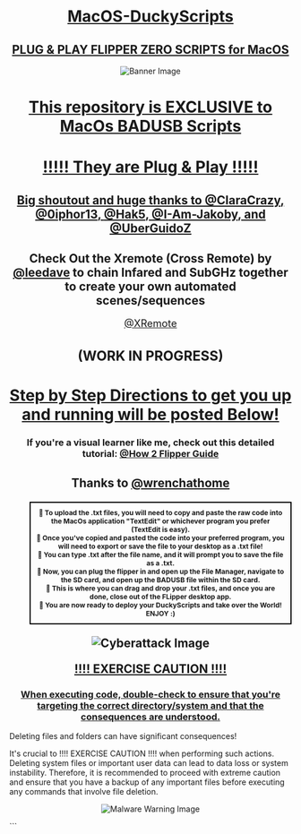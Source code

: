 <h1 align="center"><u>MacOS-DuckyScripts</u></h1>
<h2 align="center"><u>PLUG &amp; PLAY FLIPPER ZERO SCRIPTS for MacOS</u></h2>

<p align="center">
  <img src="https://cdn.cashrewards.com/n/apple.jpg?t=638169497371078231?auto=compress,format&fit=max&w=3840&q=40" alt="Banner Image">
</p>

<h1 align="center"><u>This repository is EXCLUSIVE to MacOs BADUSB Scripts</u></h1>

<h1 align="center"><u>!!!!! They are Plug & Play !!!!!</u></h1>

<h2 align="center"><u>Big shoutout and huge thanks to <a href="https://github.com/ClaraCrazy">@ClaraCrazy</a>, <a href="https://github.com/0iphor13">@0iphor13</a>, <a href="https://github.com/hak5">@Hak5</a>, <a href="https://github.com/I-Am-Jakoby">@I-Am-Jakoby</a>, and <a href="https://github.com/UberGuidoZ">@UberGuidoZ</a></u></h2>

<h2 align="center">Check Out the Xremote (Cross Remote) by <a href="https://github.com/leedave">@leedave</a> to chain Infared and SubGHz together to create your own automated scenes/sequences</h2>

<div style="text-align: center;">
  <p>
    <a href="https://github.com/leedave/Leeds-Flipper-Zero-Fap-Files/tree/main/Xtreme" style="font-size: 18px;">@XRemote</a>
  </p>
  <h2 style="font-size: 24px;">(WORK IN PROGRESS)</h2>
</div>

<h1 align="center"><u>Step by Step Directions to get you up and running will be posted Below!</u></h3>

<h3 align="center">If you're a visual learner like me, check out this detailed tutorial: <a href="https://github.com/wrenchathome/flipperfiles/blob/main/_Guides/How2Flipper.pdf">@How 2 Flipper Guide</a></h3>

<h2 align="center">Thanks to <a href="https://github.com/wrenchathome">@wrenchathome</a></p>
<ol>
 
  <div style="border: 2px solid #000000; padding: 10px;">
    <p style="font-size: 12px; margin: 0;">
      <span style="font-size: 0;"></span>🔹 To upload the .txt files, you will need to copy and paste the raw code into the MacOs application "TextEdit" or whichever program you prefer (TextEdit is easy).</p>
    <p style="font-size: 12px; margin: 0;">🔹 Once you've copied and pasted the code into your preferred program, you will need to export or save the file to your desktop as a .txt file!</p>
    <p style="font-size: 12px; margin: 0;">🔹 You can type .txt after the file name, and it will prompt you to save the file as a .txt.</p>
    <p style="font-size: 12px; margin: 0;">🔹 Now, you can plug the flipper in and open up the File Manager, navigate to the SD card, and open up the BADUSB file within the SD card.</p>
    <p style="font-size: 12px; margin: 0;">🔹 This is where you can drag and drop your .txt files, and once you are done, close out of the FLipper desktop app.</p>
    <p style="font-size: 12px; margin: 0;">🔹 You are now ready to deploy your DuckyScripts and take over the World! ENJOY :)</p>
  </div>
</li>



  </li>
</ol>
<p align="center">
  <img src="https://www.nist.gov/sites/default/files/2019-12/cyberattack-blogfeaturedimage-763.png" alt="Cyberattack Image">
</p>
<p align="center"><u>!!!! EXERCISE CAUTION !!!!</u></p>
<h3 align="center"><u>When executing code, double-check to ensure that you're targeting the correct directory/system and that the consequences are understood.</u></h3>
<p>Deleting files and folders can have significant consequences!</p>
<p>It's crucial to !!!! EXERCISE CAUTION !!!! when performing such actions. Deleting system files or important user data can lead to data loss or system instability. Therefore, it is recommended to proceed with extreme caution and ensure that you have a backup of any important files before executing any commands that involve file deletion.</p>
<p align="center">
  <img src="https://www.ncsc.gov.uk/images/malware%20warning.jpg" alt="Malware Warning Image">
</p>
```
